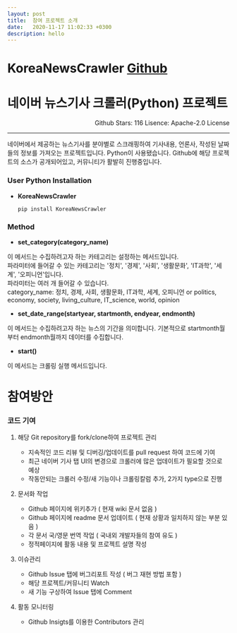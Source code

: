 ```yaml
---
layout: post
title:  참여 프로젝트 소개
date:   2020-11-17 11:02:33 +0300
description: hello
---
```


KoreaNewsCrawler  [Github](https://github.com/lumyjuwon/KoreaNewsCrawler)
================
   
   
# 네이버 뉴스기사 크롤러(Python) 프로젝트 
<div style="text-align: right">Github Stars: 116    
Lisence: Apache-2.0 License</div>
<hr>   
네이버에서 제공하는 뉴스기사를 분야별로 스크래핑하여 기사내용, 언론사, 작성된 날짜들의 정보를 가져오는 프로젝트입니다. Python이 사용됐습니다. Github에 해당 프로젝트의 소스가 공개되어있고, 커뮤니티가 활발히 진행중입니다.    


### User Python Installation
* **KoreaNewsCrawler**

    ``` pip install KoreaNewsCrawler ```
    
### Method
* **set_category(category_name)**
  
 이 메서드는 수집하려고자 하는 카테고리는 설정하는 메서드입니다.  
 파라미터에 들어갈 수 있는 카테고리는 '정치', '경제', '사회', '생활문화', 'IT과학', '세계', '오피니언'입니다.  
 파라미터는 여러 개 들어갈 수 있습니다.  
 category_name: 정치, 경제, 사회, 생활문화, IT과학, 세계, 오피니언 or politics, economy, society, living_culture, IT_science, world, opinion
  
* **set_date_range(startyear, startmonth, endyear, endmonth)**
  
 이 메서드는 수집하려고자 하는 뉴스의 기간을 의미합니다. 기본적으로 startmonth월부터 endmonth월까지 데이터를 수집합니다.
  
* **start()**
  
 이 메서드는 크롤링 실행 메서드입니다.


# 참여방안  

### 코드 기여
1. 해당 Git repository를 fork/clone하여 프로젝트 관리
    + 지속적인 코드 리뷰 및 디버깅/업데이트를 pull request 하여 코드에 기여
    + 최근 네이버 기사 탭 UI의 변경으로 크롤러에 많은 업데이트가 필요할 것으로 예상
    + 작동안되는 크롤러 수정/새 기능이나 크롤링칼럼 추가, 2가지 type으로 진행
   
2. 문서화 작업
    + Github 페이지에 위키추가 ( 현재 wiki 문서 없음 )
    + Github 페이지에 readme 문서 업데이트 ( 현재 상황과 일치하지 않는 부분 있음 )
    + 각 문서 국/영문 번역 작업 ( 국내외 개발자들의 참여 유도 )
    + 정적페이지에 활동 내용 및 프로젝트 설명 작성

3. 이슈관리
    + Github Issue 탭에 버그리포트 작성 ( 버그 재현 방법 포함 ) 
    + 해당 프로젝트/커뮤니티 Watch
    + 새 기능 구상하여 Issue 탭에 Comment

4. 활동 모니터링
    + Github Insigts를 이용한 Contributors 관리


